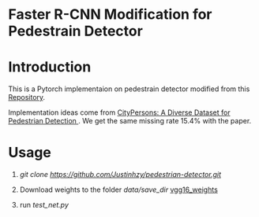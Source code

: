 # Faster R-CNN Modification for Pedestrain Detector

# Introduction

This is a Pytorch implementaion on pedestrain detector modified from this [Repository](https://github.com/jwyang/faster-rcnn.pytorch.git).

Implementation ideas come from [CityPersons: A Diverse Dataset for Pedestrian Detection
](https://arxiv.org/abs/1702.05693). We get the same missing rate 15.4% with the paper.


# Usage

1. *git clone https://github.com/Justinhzy/pedestrian-detector.git*

2. Download weights to the folder *data/save_dir* 
[vgg16_weights](https://www.dropbox.com/s/abi13snqotokj0p/faster_rcnn_1_8_3759.pth?dl=0)

3. run *test_net.py*
